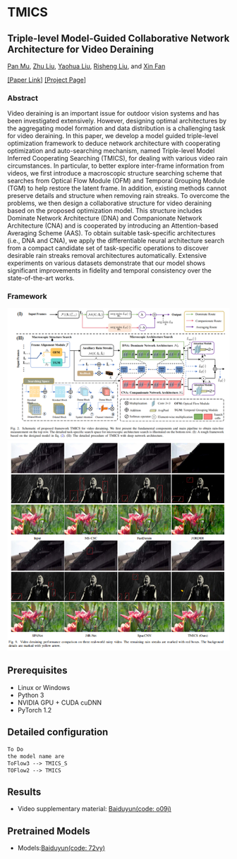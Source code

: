 # TMICS
## Triple-level Model-Guided Collaborative Network Architecture for Video Deraining 

[Pan Mu](), [Zhu Liu](), [Yaohua Liu](https://dutmedia.org), [Risheng Liu](https://dutmedia.org), and [Xin Fan](https://dutmedia.org)

[[Paper Link]](tip) [[Project Page]]()

### Abstract

Video deraining is an important issue for outdoor vision systems and has been investigated extensively. However, designing optimal architectures by the aggregating model formation and data distribution is a challenging task for video deraining. In this paper, we develop a model guided triple-level optimization
framework to deduce network architecture with cooperating
optimization and auto-searching mechanism, named Triple-level
Model Inferred Cooperating Searching (TMICS), for dealing with
various video rain circumstances. In particular, to better explore
inter-frame information from videos, we first introduce a macroscopic structure searching scheme that searches from Optical
Flow Module (OFM) and Temporal Grouping Module (TGM) to
help restore the latent frame. In addition, existing methods cannot
preserve details and structure when removing rain streaks.
To overcome the problems, we then design a collaborative
structure for video deraining based on the proposed optimization
model. This structure includes Dominate Network Architecture
(DNA) and Companionate Network Architecture (CNA) and is
cooperated by introducing an Attention-based Averaging Scheme
(AAS). To obtain suitable task-specific architectures (i.e., DNA
and CNA), we apply the differentiable neural architecture search
from a compact candidate set of task-specific operations to discover desirable rain streaks removal architectures automatically.
Extensive experiments on various datasets demonstrate that our
model shows significant improvements in fidelity and temporal
consistency over the state-of-the-art works.

### Framework
<img src="pngs/framework.png" >

<img src="pngs/derain.png" >

## Prerequisites
- Linux or Windows
- Python 3
- NVIDIA GPU + CUDA cuDNN
- PyTorch 1.2

## Detailed configuration
    To Do
    the model name are
    ToFlow3 --> TMICS_S
    TOFlow2 --> TMICS

## Results
- Video supplementary material: [Baiduyun(code: o09j)](https://pan.baidu.com/s/1SkGwIID1IYo3h2BHU7hElQ)

## Pretrained Models
 - Models:[Baiduyun(code: 72vy)](https://pan.baidu.com/s/1YRo52SuAi-Lt4uOCYozhbw)


